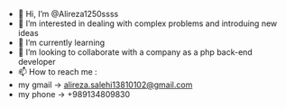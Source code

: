 - 👋 Hi, I’m @Alireza1250ssss
- 👀 I’m interested in dealing with complex problems and introduing new ideas
- 🌱 I’m currently learning 
- 💞️ I’m looking to collaborate with a company as a php back-end developer
- 📫 How to reach me : 
- my gmail -> alireza.salehi13810102@gmail.com
- my phone -> +989134809830

<!---
Alireza1250ssss/Alireza1250ssss is a ✨ special ✨ repository because its `README.md` (this file) appears on your GitHub profile.
You can click the Preview link to take a look at your changes.
--->
